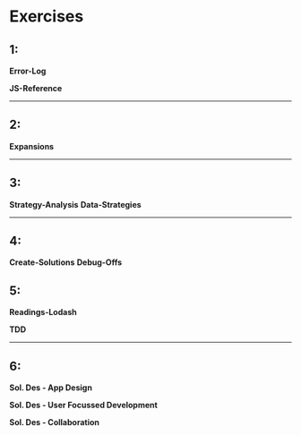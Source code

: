 # Exercises

## 1:
__Error-Log__

__JS-Reference__

___

## 2:
__Expansions__

___

## 3:
__Strategy-Analysis__
__Data-Strategies__


___

## 4:
__Create-Solutions__
__Debug-Offs__

## 5:
__Readings-Lodash__

__TDD__

___

## 6:

__Sol. Des - App Design__

__Sol. Des - User Focussed Development__

__Sol. Des - Collaboration__
